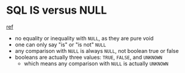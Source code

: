 # SQL IS versus NULL

[ref](https://www.xaprb.com/blog/2006/05/18/why-null-never-compares-false-to-anything-in-sql/)
- no equality or inequality with `NULL`, as they are pure void
- one can only say "is" or "is not" `NULL`
- any comparison with `NULL` is always `NULL`, not boolean true or false
- booleans are actually three values: `TRUE`, `FALSE`, and `UNKNOWN`
  - which means any comparison with `NULL` is actually `UNKNOWN`